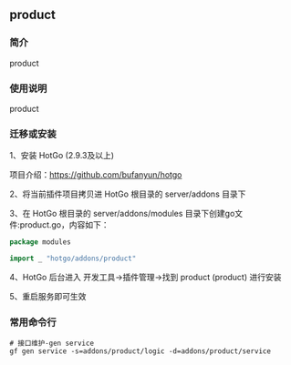 ## product

### 简介

product


### 使用说明

product


### 迁移或安装

1、安装 HotGo (2.9.3及以上)

项目介绍：https://github.com/bufanyun/hotgo

2、将当前插件项目拷贝进 HotGo 根目录的 server/addons 目录下

3、在 HotGo 根目录的 server/addons/modules 目录下创建go文件:product.go，内容如下：
```go
package modules

import _ "hotgo/addons/product"
```

4、HotGo 后台进入 开发工具->插件管理->找到 product (product) 进行安装

5、重启服务即可生效


### 常用命令行

```shell
# 接口维护-gen service
gf gen service -s=addons/product/logic -d=addons/product/service

```
